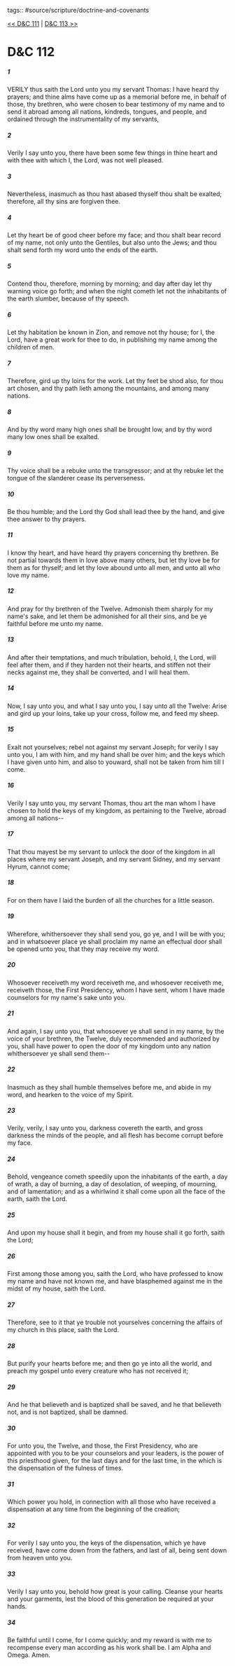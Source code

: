 tags:: #source/scripture/doctrine-and-covenants

[<< D&C 111](source/scripture/doctrine-and-covenants/D&C_111.md) | [D&C 113 >>](source/scripture/doctrine-and-covenants/D&C_113.md)

# D&C 112

##### 1

VERILY thus saith the Lord unto you my servant Thomas: I have heard thy prayers; and thine alms have come up as a memorial before me, in behalf of those, thy brethren, who were chosen to bear testimony of my name and to send it abroad among all nations, kindreds, tongues, and people, and ordained through the instrumentality of my servants,

##### 2

Verily I say unto you, there have been some few things in thine heart and with thee with which I, the Lord, was not well pleased.

##### 3

Nevertheless, inasmuch as thou hast abased thyself thou shalt be exalted; therefore, all thy sins are forgiven thee.

##### 4

Let thy heart be of good cheer before my face; and thou shalt bear record of my name, not only unto the Gentiles, but also unto the Jews; and thou shalt send forth my word unto the ends of the earth.

##### 5

Contend thou, therefore, morning by morning; and day after day let thy warning voice go forth; and when the night cometh let not the inhabitants of the earth slumber, because of thy speech.

##### 6

Let thy habitation be known in Zion, and remove not thy house; for I, the Lord, have a great work for thee to do, in publishing my name among the children of men.

##### 7

Therefore, gird up thy loins for the work. Let thy feet be shod also, for thou art chosen, and thy path lieth among the mountains, and among many nations.

##### 8

And by thy word many high ones shall be brought low, and by thy word many low ones shall be exalted.

##### 9

Thy voice shall be a rebuke unto the transgressor; and at thy rebuke let the tongue of the slanderer cease its perverseness.

##### 10

Be thou humble; and the Lord thy God shall lead thee by the hand, and give thee answer to thy prayers.

##### 11

I know thy heart, and have heard thy prayers concerning thy brethren. Be not partial towards them in love above many others, but let thy love be for them as for thyself; and let thy love abound unto all men, and unto all who love my name.

##### 12

And pray for thy brethren of the Twelve. Admonish them sharply for my name's sake, and let them be admonished for all their sins, and be ye faithful before me unto my name.

##### 13

And after their temptations, and much tribulation, behold, I, the Lord, will feel after them, and if they harden not their hearts, and stiffen not their necks against me, they shall be converted, and I will heal them.

##### 14

Now, I say unto you, and what I say unto you, I say unto all the Twelve: Arise and gird up your loins, take up your cross, follow me, and feed my sheep.

##### 15

Exalt not yourselves; rebel not against my servant Joseph; for verily I say unto you, I am with him, and my hand shall be over him; and the keys which I have given unto him, and also to youward, shall not be taken from him till I come.

##### 16

Verily I say unto you, my servant Thomas, thou art the man whom I have chosen to hold the keys of my kingdom, as pertaining to the Twelve, abroad among all nations--

##### 17

That thou mayest be my servant to unlock the door of the kingdom in all places where my servant Joseph, and my servant Sidney, and my servant Hyrum, cannot come;

##### 18

For on them have I laid the burden of all the churches for a little season.

##### 19

Wherefore, whithersoever they shall send you, go ye, and I will be with you; and in whatsoever place ye shall proclaim my name an effectual door shall be opened unto you, that they may receive my word.

##### 20

Whosoever receiveth my word receiveth me, and whosoever receiveth me, receiveth those, the First Presidency, whom I have sent, whom I have made counselors for my name's sake unto you.

##### 21

And again, I say unto you, that whosoever ye shall send in my name, by the voice of your brethren, the Twelve, duly recommended and authorized by you, shall have power to open the door of my kingdom unto any nation whithersoever ye shall send them--

##### 22

Inasmuch as they shall humble themselves before me, and abide in my word, and hearken to the voice of my Spirit.

##### 23

Verily, verily, I say unto you, darkness covereth the earth, and gross darkness the minds of the people, and all flesh has become corrupt before my face.

##### 24

Behold, vengeance cometh speedily upon the inhabitants of the earth, a day of wrath, a day of burning, a day of desolation, of weeping, of mourning, and of lamentation; and as a whirlwind it shall come upon all the face of the earth, saith the Lord.

##### 25

And upon my house shall it begin, and from my house shall it go forth, saith the Lord;

##### 26

First among those among you, saith the Lord, who have professed to know my name and have not known me, and have blasphemed against me in the midst of my house, saith the Lord.

##### 27

Therefore, see to it that ye trouble not yourselves concerning the affairs of my church in this place, saith the Lord.

##### 28

But purify your hearts before me; and then go ye into all the world, and preach my gospel unto every creature who has not received it;

##### 29

And he that believeth and is baptized shall be saved, and he that believeth not, and is not baptized, shall be damned.

##### 30

For unto you, the Twelve, and those, the First Presidency, who are appointed with you to be your counselors and your leaders, is the power of this priesthood given, for the last days and for the last time, in the which is the dispensation of the fulness of times.

##### 31

Which power you hold, in connection with all those who have received a dispensation at any time from the beginning of the creation;

##### 32

For verily I say unto you, the keys of the dispensation, which ye have received, have come down from the fathers, and last of all, being sent down from heaven unto you.

##### 33

Verily I say unto you, behold how great is your calling. Cleanse your hearts and your garments, lest the blood of this generation be required at your hands.

##### 34

Be faithful until I come, for I come quickly; and my reward is with me to recompense every man according as his work shall be. I am Alpha and Omega. Amen.
